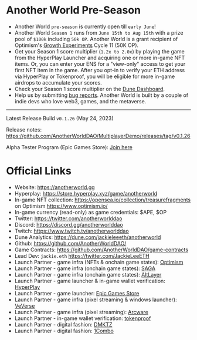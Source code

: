 # Another World Pre-Season
- Another World `pre-season` is currently open till `early June`!
- Another World `Season 1` runs from `June 15th to Aug 15th` with a prize pool of `$100k` including `50k OP`. Another World is a grant recipient of Optimism's [Growth Experiments](https://gov.optimism.io/t/cycle-11-final-grants-roundup/5842) Cycle 11 (50K OP).
- Get your Season 1 score multiplier (`1.2x to 2.0x`) by playing the game from the HyperPlay Launcher and acquiring one or more in-game NFT items. Or, you can enter your ENS for a "view-only" access to get your first NFT item in the game. After you opt-in to verify your ETH address via HyperPlay or Tokenproof, you will be eligible for more in-game airdrops to accumulate your scores.
- Check your Season 1 score multiplier on the [Dune Dashboard](https://dune.com/jackieleeeth/anotherworld).
- Help us by submitting [bug reports](https://github.com/AnotherWorldDAO/MultiplayerDemo/issues). Another World is built by a couple of indie devs who love web3, games, and the metaverse.

---

Latest Release Build `v0.1.26` (May 24, 2023)

Release notes: https://github.com/AnotherWorldDAO/MultiplayerDemo/releases/tag/v0.1.26

Alpha Tester Program (Epic Games Store): [Join here](https://docs.google.com/forms/d/e/1FAIpQLSebaVnx972JBFW6-3FEUH1M_NVVw3j5IKZdt2z-53rPxOVOBA/viewform)


Official Links
===
- Website: https://anotherworld.gg
- Hyperplay: https://store.hyperplay.xyz/game/anotherworld
- In-game NFT collection: https://opensea.io/collection/treasurefragments on Optimism https://www.optimism.io/
- In-game currency (read-only) as game credentials: $APE, $OP
- Twitter: https://twitter.com/anotherworlddao
- Discord: https://discord.gg/anotherworlddao
- Twitch: https://www.twitch.tv/anotherworlddao
- Dune Analytics: https://dune.com/jackieleeeth/anotherworld
- Github: https://github.com/AnotherWorldDAO/
- Game Contracts: https://github.com/AnotherWorldDAO/game-contracts
- Lead Dev: `jackie.eth` https://twitter.com/JackieLeeETH
- Launch Partner - game infra (NFTs & onchain game states): [Optimism](https://www.optimism.io/)
- Launch Partner - game infra (onchain game states): [SAGA](https://saga.xyz/)
- Launch Partner - game infra (onchain game states): [AltLayer](https://altlayer.io/)
- Launch Partner - game launcher & in-game wallet verification: [HyperPlay](https://www.hyperplay.xyz/)
- Launch Partner - game launcher: [Epic Games Store](https://store.epicgames.com/)
- Launch Partner - game infra (pixel streaming & windows launcher): [VeVerse](https://veverse.com/)
- Launch Partner - game infra (pixel streaming): [Arcware](https://arcware.com/)
- Launch Partner - in-game wallet verification: [tokenproof](https://tokenproof.xyz/)
- Launch Partner - digital fashion: [DMKTZ](https://dmktz.io/)
- Launch Partner - digital fashion: [1Combo](https://testnet.1combo.io/)
